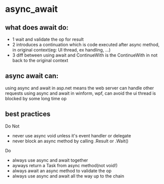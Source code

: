 ﻿# async_await

## what does await do:

- 1 wait and validate the op for result
- 2 introduces a continuation which is code executed after async method, in original context(eg: UI thread, ex handling, ...)
- 3 diff between using await and ContinueWith is the ContinueWith in not back to the original context


## async await can:

using async and await in asp.net means the web server can handle other requests
using async and await in winform, wpf, can avoid the ui thread is blocked by some long time op


## best practices

Do Not

- never use async void unless it's event handler or delegate
- never block an async method by calling .Result or .Wait()

Do

- always use async and await together
- ayways return a Task from async method(not void!)
- always await an async method to validate the op
- always use async and await all the way up to the chain
